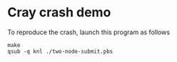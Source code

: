 Cray crash demo
===============

To reproduce the crash, launch this program as follows
```
make
qsub -q knl ./two-node-submit.pbs
```

